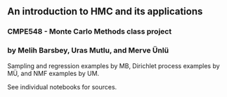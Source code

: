## An introduction to HMC and its applications
### CMPE548 - Monte Carlo Methods class project 
### by Melih Barsbey, Uras Mutlu, and Merve Ünlü

Sampling and regression examples by MB, Dirichlet process examples by MÜ, and NMF examples by UM.

See individual notebooks for sources.
